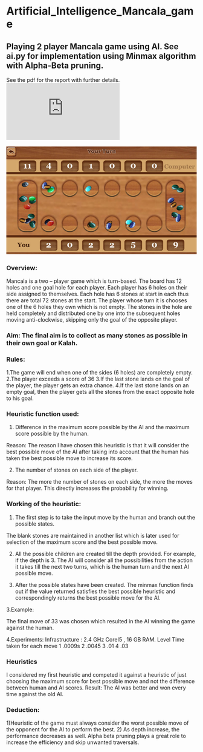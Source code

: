 # Artificial_Intelligence_Mancala_game
## Playing 2 player Mancala game using AI. See ai.py for implementation using Minmax algorithm with Alpha-Beta pruning.

See the pdf for the report with further details.![alt text](https://github.com/shettyprithvi/Artificial_Intelligence_Mancala_game/blob/master/Assignment%203%20Kalah%20Game.pdf)

![alt text](https://github.com/shettyprithvi/Artificial_Intelligence_Mancala_game/blob/master/mancala.jpeg)

### Overview: 
Mancala is a two – player game which is turn-based. 
The board has 12 holes and one goal hole for each player. 
Each player has 6 holes on their side assigned to themselves. Each hole has 6 stones at start in each thus there are total 72 stones at the start. 
The player whose turn it is chooses one of the 6 holes they own which is not empty. The stones in the hole are held completely and distributed one by one into the subsequent holes moving anti-clockwise, skipping only the goal of the opposite player. 

### Aim: The final aim is to collect as many stones as possible in their own goal or Kalah.

### Rules: 
1.The game will end when one of the sides (6 holes) are completely empty.
2.The player exceeds a score of 36
3.If the last stone lands on the goal of the player, the player gets an extra chance.
4.If the last stone lands on an empty goal, then the player gets all the stones from the exact opposite hole to his goal.




### Heuristic function used: 

1.	Difference in the maximum score possible by the AI and the maximum score possible by the human.

Reason:  The reason I have chosen this heuristic is that it will consider the best possible move of the AI after taking into account that the human has taken the best possible move to increase its score.

 

2.	The number of stones on each side of the player. 

Reason: The more the number of stones on each side, the more the moves for that player. This directly increases the probability for winning.










### Working of the heuristic:
1.	The first step is to take the input move by the human and branch out the possible states.

The blank stones are maintained in another list which is later used for selection of the maximum score and the best possible move.


  







2.	All the possible children are created till the depth provided. For example, if the depth is 3. The AI will consider all the possibilities from the action it takes till the next two turns, which is the human turn and the next AI possible move.
 

3.	After the possible states have been created. The minmax function finds out if the value returned satisfies the best possible heuristic and correspondingly returns the best possible move for the AI.

 
3.Example:
 
The final move of 33 was chosen which resulted in the AI winning the game against the human.
 

4.Experiments: 
Infrastructure : 2.4 GHz CoreI5 , 16 GB RAM.
Level	Time taken for each move
1	.0009s
2	.0045
3	.01
4	.03


### Heuristics
I considered my first heuristic and competed it against a heuristic of just choosing the maximum score for best possible move and not the difference between human and AI scores.
Result:  The AI was better and won every time against the old AI.

 

### Deduction:

1)Heuristic of the game must always consider the worst possible move of the opponent for the AI to perform the best.
2) As depth increase, the performance decreases as well. Alpha beta pruning plays a great role to increase the efficiency and skip unwanted traversals.





